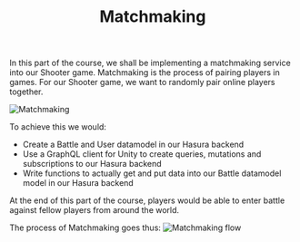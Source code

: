 ﻿---
title: "Matchmaking"
metaTitle: "Matchmaking with Hasura and Unity | GraphQL Unity Hasura Tutorial"
metaDescription: "This tutorial covers how to set up a matchmaking service with Hasura and Unity"
---

In this part of the course, we shall be implementing a matchmaking service into our Shooter game.
Matchmaking is the process of pairing players in games. For our Shooter game, we want to randomly pair online players together.

![Matchmaking](https://graphql-engine-cdn.hasura.io/learn-hasura/assets/graphql-unity/matchmaking/Matchmaking.gif)

To achieve this we would:
- Create a Battle and User datamodel in our Hasura backend
- Use a GraphQL client for Unity to create queries, mutations and subscriptions to our Hasura backend
- Write functions to actually get and put data into our Battle datamodel model in our Hasura backend

At the end of this part of the course, players would be able to enter battle against fellow players from around the world.

The process of Matchmaking goes thus:
![Matchmaking flow](https://graphql-engine-cdn.hasura.io/learn-hasura/assets/graphql-unity/matchmaking/matchmaking-flow.png)
